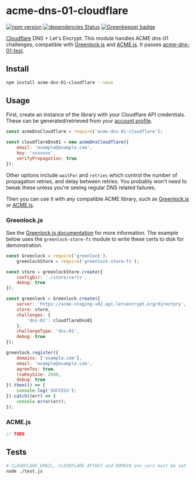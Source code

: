 acme-dns-01-cloudflare
==============
[![npm version](https://badge.fury.io/js/acme-dns-01-cloudflare.svg)](https://badge.fury.io/js/acme-dns-01-cloudflare)
[![dependencies Status](https://david-dm.org/nodecraft/acme-dns-01-cloudflare/status.svg)](https://david-dm.org/nodecraft/acme-dns-01-cloudflare) [![Greenkeeper badge](https://badges.greenkeeper.io/nodecraft/acme-dns-01-cloudflare.svg)](https://greenkeeper.io/)

[Cloudflare](https://www.cloudflare.com/) DNS + Let's Encrypt. This module handles ACME dns-01 challenges, compatible with [Greenlock.js](https://www.npmjs.com/package/greenlock) and [ACME.js](https://www.npmjs.com/package/acme). It passes [acme-dns-01-test](https://www.npmjs.com/package/acme-dns-01-test).

## Install
```bash
npm install acme-dns-01-cloudflare --save
```

## Usage

First, create an instance of the library with your Cloudflare API credentials. These can be generated/retrieved from your [account profile](https://dash.cloudflare.com/profile).

```js
const acmeDnsCloudflare = require('acme-dns-01-cloudflare');

const cloudflareDns01 = new acmeDnsCloudflare({
	email: 'example@example.com',
	key: 'xxxxxxx',
	verifyPropagation: true
});
````
Other options include `waitFor` and `retries` which control the number of propagation retries, and delay between retries. You probably won't need to tweak these unless you're seeing regular DNS related failures.

Then you can use it with any compatible ACME library, such as [Greenlock.js](https://www.npmjs.com/package/greenlock) or [ACME.js](https://www.npmjs.com/package/acme).

### Greenlock.js

See the [Greenlock.js documentation](https://www.npmjs.com/package/greenlock) for more information. The example below uses the `greenlock-store-fs` module to write these certs to disk for demonstration.

```js
const Greenlock = require('greenlock'),
	greenlockStore = require('greenlock-store-fs');

const store = greenlockStore.create({
	configDir: './store/certs',
	debug: true
});

const greenlock = Greenlock.create({
	server: 'https://acme-staging-v02.api.letsencrypt.org/directory',
	store: store,
	challenges: {
		'dns-01': cloudflareDns01
	},
	challengeType: 'dns-01',
	debug: true
});

greenlock.register({
	domains: ['example.com'],
	email: 'example@example.com',
	agreeTos: true,
	rsaKeySize: 2048,
	debug: true
}).then(() => {
	console.log('SUCCESS');
}).catch((err) => {
	console.error(err);
});
```

### ACME.js

```js
// TODO
```


## Tests
```bash
# CLOUDFLARE_EMAIL, CLOUDFLARE_APIKEY and DOMAIN env vars must be set
node ./test.js
```
